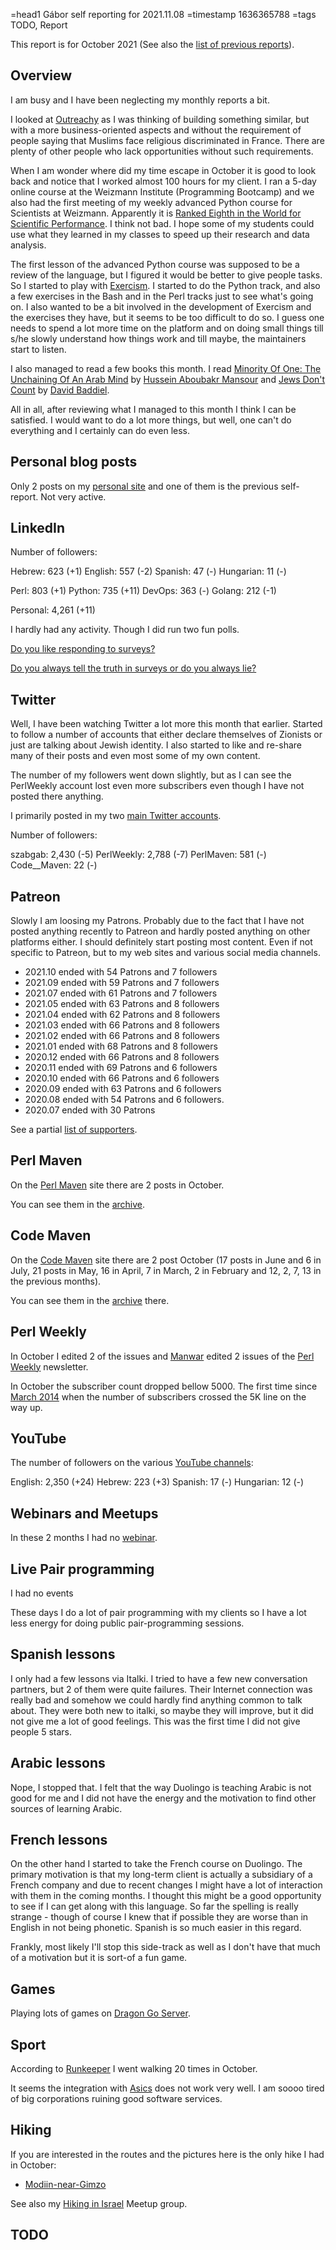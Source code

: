 =head1 Gábor self reporting for 2021.11.08
=timestamp 1636365788
=tags TODO, Report



This report is for October 2021 (See also the <a href="/reports.html">list of previous reports</a>).



<h2>Overview</h2>

I am busy and I have been neglecting my monthly reports a bit.

I looked at <a href="https://www.outreachy.org/">Outreachy</a> as I was thinking of building something similar, but with a more business-oriented aspects and without the
requirement of people saying that Muslims face religious discriminated in France. There are plenty of other people who lack opportunities without such requirements.

When I am wonder where did my time escape in October it is good to look back and notice that I worked almost 100 hours for my client. I ran a 5-day online course
at the Weizmann Institute (Programming Bootcamp) and we also had the first meeting of my weekly advanced Python course for Scientists at Weizmann. Apparently
it is <a href="https://wis-wander.weizmann.ac.il/people-and-/weizmann-institute-science-ranked-eighth-world-scientific-performance">Ranked Eighth in the World for Scientific Performance</a>.
I think not bad. I hope some of my students could use what they learned in my classes to speed up their research and data analysis.

The first lesson of the advanced Python course was supposed to be a review of the language, but I figured it would be better to give people tasks. So I started to play
with <a href="https://exercism.org/">Exercism</a>. I started to do the Python track, and also a few exercises in the Bash and in the Perl tracks just to see what's going on.
I also wanted to be a bit involved in the development of Exercism and the exercises they have, but it seems to be too difficult to do so. I guess one needs to spend a lot more time
on the platform and on doing small things till s/he slowly understand how things work and till maybe, the maintainers start to listen.

I also managed to read a few books this month.
I read <a href="https://www.amazon.com/gp/product/B088NG9BKH/ref=ppx_yo_dt_b_d_asin_title_o02">Minority Of One: The Unchaining Of An Arab Mind</a> by <a href="https://twitter.com/HusseinAboubak">Hussein Aboubakr Mansour</a>
and <a href="https://www.amazon.com/gp/product/B084GJ78FJ/ref=ppx_yo_dt_b_d_asin_title_o01">Jews Don't Count</a> by <a href="https://twitter.com/Baddiel/">David Baddiel</a>.

All in all, after reviewing what I managed to this month I think I can be satisfied. I would want to do a lot more things, but well, one can't do everything and I certainly can do
even less.

<h2>Personal blog posts</h2>

Only 2 posts on my <a href="https://szabgab.com/blog.html">personal site</a> and one of them is the previous self-report. Not very active.

<h2>LinkedIn</h2>

Number of followers:

  Hebrew:   623 (+1)
  English:  557 (-2)
  Spanish:   47 (-)
  Hungarian: 11 (-)

  Perl:    803 (+1)
  Python:  735 (+11)
  DevOps:  363 (-)
  Golang:  212 (-1)

  Personal: 4,261 (+11)

I hardly had any activity. Though I did run two fun polls.

<a href="https://www.linkedin.com/posts/szabgab_for-a-small-project-in-social-studies-i-need-activity-6856890800475799552-orZW/">Do you like responding to surveys?</a>

<a href="https://www.linkedin.com/feed/update/urn:li:activity:6858303889008017408/">Do you always tell the truth in surveys or do you always lie?</a>


<h2>Twitter</h2>

Well, I have been watching Twitter a lot more this month that earlier. Started to follow a number of accounts that either declare themselves
of Zionists or just are talking about Jewish identity. I also started to like and re-share many of their posts and even most some of my own content.

The number of my followers went down slightly, but as I can see the PerlWeekly account lost even more subscribers even though I have not posted there anything.

I primarily posted in my two <a href="/twitter.html">main Twitter accounts</a>.

Number of followers:

  szabgab:      2,430 (-5)
  PerlWeekly:   2,788 (-7)
  PerlMaven:      581 (-)
  Code__Maven:     22 (-)

<h2>Patreon</h2>

Slowly I am loosing my Patrons. Probably due to the fact that I have not posted anything recently to Patreon and hardly posted anything on other platforms either.
I should definitely start posting most content. Even if not specific to Patreon, but to my web sites and various social media channels.

<ul>
<li>2021.10 ended with 54 Patrons and 7 followers</li>
<li>2021.09 ended with 59 Patrons and 7 followers</li>
<li>2021.07 ended with 61 Patrons and 7 followers</li>
<li>2021.05 ended with 63 Patrons and 8 followers</li>
<li>2021.04 ended with 62 Patrons and 8 followers</li>
<li>2021.03 ended with 66 Patrons and 8 followers</li>
<li>2021.02 ended with 66 Patrons and 8 followers</li>
<li>2021.01 ended with 68 Patrons and 8 followers</li>
<li>2020.12 ended with 66 Patrons and 8 followers</li>
<li>2020.11 ended with 69 Patrons and 6 followers</li>
<li>2020.10 ended with 66 Patrons and 6 followers</li>
<li>2020.09 ended with 63 Patrons and 6 followers</li>
<li>2020.08 ended with 54 Patrons and 6 followers.</li>
<li>2020.07 ended with 30 Patrons</li>
</ul>

See a partial <a href="/supporters.html">list of supporters</a>.

<h2>Perl Maven</h2>

On the <a href="https://perlmaven.com/">Perl Maven</a> site there are 2 posts in October.

You can see them in the <a href="https://perlmaven.com/archive">archive</a>.

<h2>Code Maven</h2>

On the <a href="https://code-maven.com/">Code Maven</a> site there are 2 post October (17 posts in June and 6 in July, 21 posts in May, 16 in April, 7 in March, 2 in February and 12, 2, 7, 13 in the previous months).

You can see them in the <a href="https://code-maven.com/archive">archive</a> there.

<h2>Perl Weekly</h2>

In October I edited 2 of the issues and <a href="http://www.manwar.org/">Manwar</a> edited 2 issues of the <a href="https://perlweekly.com/">Perl Weekly</a> newsletter.

In October the subscriber count dropped bellow 5000. The first time since <a href="https://perlweekly.com/archive/139.html">March 2014</a> when the number of subscribers crossed
the 5K line on the way up.

<h2>YouTube</h2>

The number of followers on the various <a href="/youtube.html">YouTube channels</a>:

  English:   2,350 (+24)
  Hebrew:      223 (+3)
  Spanish:      17 (-)
  Hungarian:    12 (-)

<h2>Webinars and Meetups</h2>

In these 2 months I had no <a href="https://www.meetup.com/code-mavens/">webinar</a>.

<h2>Live Pair programming</h2>

I had no events

These days I do a lot of pair programming with my clients so I have a lot less energy for doing public pair-programming sessions.

<h2>Spanish lessons</h2>

I only had a few lessons via Italki. I tried to have a few new conversation partners, but 2 of them were quite failures. Their Internet connection
was really bad and somehow we could hardly find anything common to talk about. They were both new to italki, so maybe they will improve,
but it did not give me a lot of good feelings. This was the first time I did not give people 5 stars.

<h2>Arabic lessons</h2>

Nope, I stopped that. I felt that the way Duolingo is teaching Arabic is not good for me and I did not have the energy and the motivation to find other sources of learning Arabic.

<h2>French lessons</h2>

On the other hand I started to take the French course on Duolingo. The primary motivation is that my long-term client is actually a subsidiary of a French company and
due to recent changes I might have a lot of interaction with them in the coming months. I thought this might be a good opportunity to see if I can get along with this
language. So far the spelling is really strange - though of course I knew that if possible they are worse than in English in not being phonetic. Spanish is so much easier
in this regard.

Frankly, most likely I'll stop this side-track as well as I don't have that much of a motivation but it is sort-of a fun game.


<h2>Games</h2>

Playing lots of games on <a href="https://www.dragongoserver.net/">Dragon Go Server</a>.

<h2>Sport</h2>

According to <a href="https://runkeeper.com/">Runkeeper</a> I went walking 20 times in October.

It seems the integration with <a href="https://www.asics.com/">Asics</a> does not work very well. I am soooo tired of big corporations ruining good software services.

<h2>Hiking</h2>

If you are interested in the routes and the pictures here is the only hike I had in October:

<ul>
<li><a href="https://www.wikiloc.com/walking-trails/modiin-near-gimzo-86564324">Modiin-near-Gimzo</a></li>
</ul>

See also my <a href="https://www.meetup.com/Hiking-in-Israel/">Hiking in Israel</a> Meetup group.

<h2>TODO</h2>

